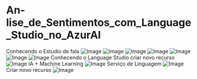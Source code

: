 # An-lise_de_Sentimentos_com_Language_Studio_no_AzurAI
Conhecendo o Estudio de fala
![Image](https://github.com/user-attachments/assets/652666dd-0019-4dcd-8505-09da25ab94ff)
![Image](https://github.com/user-attachments/assets/ffb50a07-7344-4717-a05a-ede9d9a13368)
![Image](https://github.com/user-attachments/assets/a4b994d7-f77f-423f-9c2d-bc0ed168a237)
![Image](https://github.com/user-attachments/assets/ddf3a1c6-8e4d-4cfa-84e2-a56605a6255f)
![Image](https://github.com/user-attachments/assets/49f5e844-4514-473f-8264-06a8550989d8)
![Image](https://github.com/user-attachments/assets/2130929f-5852-44a9-b832-ac9a3179f1a9)
![Image](https://github.com/user-attachments/assets/2cbd291e-b226-40bd-9777-2348026a809d)
Conhecendo o Language Studio
criar novo recurso
![Image](https://github.com/user-attachments/assets/5635f288-cffc-4b5d-be82-09474eca8164)
IA + Machine Learning
![Image](https://github.com/user-attachments/assets/287c1468-167f-4f38-a95d-3d2691503e44)
Serviço de Linguagem
![Image](https://github.com/user-attachments/assets/a4041186-48c1-4e83-9ad2-4bcd5ed73c2d)
Criar novo recurso
![Image](https://github.com/user-attachments/assets/0990f80f-8b24-4dc0-85cb-1d85ee5d2f77)
